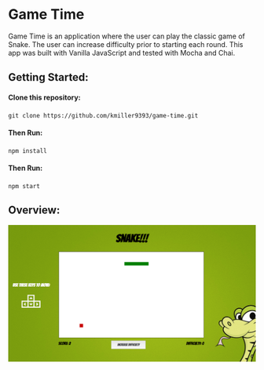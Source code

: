 # Game Time

Game Time is an application where the user can play the classic game of Snake. The user can increase difficulty prior to starting each round. This app was built with Vanilla JavaScript and tested with Mocha and Chai.

## Getting Started:

#### Clone this repository:

`git clone https://github.com/kmiller9393/game-time.git`

#### Then Run:

`npm install`

#### Then Run:

`npm start`

## Overview:

<img src="./images/snake.png" alt="snake screenshot">
